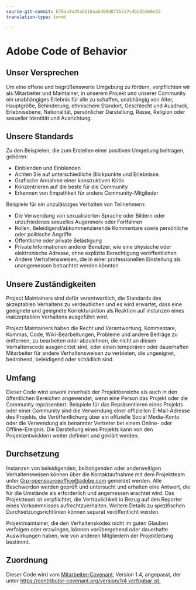 ```yaml
---
source-git-commit: b76aa4a35a5216aabd60d07352a7c4bd2b3e6e32
translation-type: tm+mt

---
```

# Adobe Code of Behavior

## Unser Versprechen

Um eine offene und begrüßenswerte Umgebung zu fördern, verpflichten wir als Mitarbeiter und Maintainer, in unserem Projekt und unserer
Community ein unabhängiges Erlebnis für alle zu schaffen, unabhängig von Alter, Hauptgröße,
Behinderung, ethnischem Standort, Geschlecht und Ausdruck, Erlebnisebene,
Nationalität, persönlicher Darstellung, Rasse, Religion oder sexueller Identität und
Ausrichtung.

## Unsere Standards

Zu den Beispielen, die zum Erstellen einer positiven Umgebung
beitragen, gehören:

* Einblenden und Einblenden
* Achten Sie auf unterschiedliche Blickpunkte und Erlebnisse.
* Grafische Annahme einer konstruktiven Kritik
* Konzentrieren auf die beste für die Community
* Erkennen von Empathkeit für andere Community-Mitglieder

Beispiele für ein unzulässiges Verhalten von Teilnehmern:

* Die Verwendung von sexualisierten Sprache oder Bildern oder unzufriedenes sexuelles Augenmerk oder Fortfahren
* Rollen, Beleidigend/abkommenzierende Kommentare sowie persönliche oder politische Angriffe
* Öffentliche oder private Belästigung
* Private Informationen anderer Benutzer, wie eine physische oder elektronische
Adresse, ohne explizite Berechtigung veröffentlichen
* Andere Verhaltensweisen, die in einer professionellen Einstellung als unangemessen betrachtet werden könnten

## Unsere Zuständigkeiten

Project Maintainers sind dafür verantwortlich, die Standards des akzeptablen
Verhaltens zu verdeutlichen und es wird erwartet, dass eine geeignete und geeignete Korrekturaktion als
Reaktion auf instanzen eines inakzeptablen Verhaltens ausgeführt wird.

Project Maintainers haben die Recht und Verantwortung, Kommentare, Kommas, Code, Wiki-Bearbeitungen, Probleme und andere Beiträge
zu entfernen, zu bearbeiten oder
abzulehnen, die nicht an diesen Verhaltenscode ausgerichtet sind, oder einen temporären oder
dauerhaften Mitarbeiter für andere Verhaltensweisen zu verbieten, die ungeeignet,
bedrohend, beleidigend oder schädlich sind.

## Umfang

Dieser Code wird sowohl innerhalb der Projektbereiche als auch in den öffentlichen Bereichen
angewendet, wenn eine Person das Projekt oder die Community repräsentiert. Beispiele für das Repräsentieren eines Projekts oder einer Community sind die Verwendung einer offiziellen E-Mail-Adresse
des Projekts, die Veröffentlichung über ein offizielle Social Media-Konto oder die Verwendung als benannter
Vertreter bei einem Online- oder Offline-Ereignis. Die Darstellung eines Projekts kann von den Projektentwicklern weiter definiert und geklärt werden.

## Durchsetzung

Instanzen von beleidigenden, belästigenden oder anderweitigen Verhaltensweisen können über die Kontaktaufnahme mit dem Projektteam unter Grp-opensourceoffice@adobe.com gemeldet werden. Alle
Beschwerden werden geprüft und untersucht und erhalten eine Antwort, die
für die Umstände als erforderlich und angemessen erachtet wird. Das Projektteam ist verpflichtet, die Vertraulichkeit in Bezug auf den Reporter eines Vorkommnisses aufrechtzuerhalten.
Weitere Details zu spezifischen Durchsetzungsrichtlinien können separat veröffentlicht werden.

Projektmaintainer, die den Verhaltenskodex nicht im guten
Glauben verfolgen oder erzwingen, können vorübergehend oder dauerhafte Auswirkungen haben, wie von anderen
Mitgliedern der Projektleitung bestimmt.

## Zuordnung

Dieser Code wird vom [Mitarbeiter-Covenant][homepage], Version 1.4, angepasst, der unter [https://contributor-covenant.org/version/1/4 verfügbar ist.][version]

[homepage]: https://contributor-covenant.org
[version]: https://contributor-covenant.org/version/1/4/

